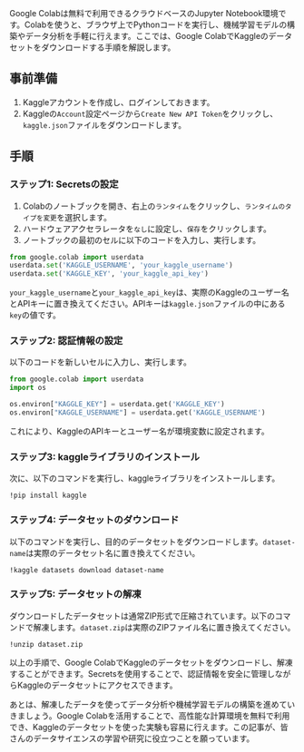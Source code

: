 
Google Colabは無料で利用できるクラウドベースのJupyter Notebook環境です。Colabを使うと、ブラウザ上でPythonコードを実行し、機械学習モデルの構築やデータ分析を手軽に行えます。ここでは、Google ColabでKaggleのデータセットをダウンロードする手順を解説します。

## 事前準備
1. Kaggleアカウントを作成し、ログインしておきます。
2. Kaggleの`Account`設定ページから`Create New API Token`をクリックし、`kaggle.json`ファイルをダウンロードします。

## 手順
### ステップ1: Secretsの設定
1. Colabのノートブックを開き、右上の`ランタイム`をクリックし、`ランタイムのタイプを変更`を選択します。
2. ハードウェアアクセラレータを`なし`に設定し、`保存`をクリックします。
3. ノートブックの最初のセルに以下のコードを入力し、実行します。

```python
from google.colab import userdata
userdata.set('KAGGLE_USERNAME', 'your_kaggle_username')
userdata.set('KAGGLE_KEY', 'your_kaggle_api_key')
```

`your_kaggle_username`と`your_kaggle_api_key`は、実際のKaggleのユーザー名とAPIキーに置き換えてください。APIキーは`kaggle.json`ファイルの中にある`key`の値です。

### ステップ2: 認証情報の設定
以下のコードを新しいセルに入力し、実行します。

```python
from google.colab import userdata
import os

os.environ["KAGGLE_KEY"] = userdata.get('KAGGLE_KEY')
os.environ["KAGGLE_USERNAME"] = userdata.get('KAGGLE_USERNAME')
```

これにより、KaggleのAPIキーとユーザー名が環境変数に設定されます。

### ステップ3: kaggleライブラリのインストール
次に、以下のコマンドを実行し、kaggleライブラリをインストールします。

```
!pip install kaggle
```

### ステップ4: データセットのダウンロード
以下のコマンドを実行し、目的のデータセットをダウンロードします。`dataset-name`は実際のデータセット名に置き換えてください。

```
!kaggle datasets download dataset-name
```

### ステップ5: データセットの解凍
ダウンロードしたデータセットは通常ZIP形式で圧縮されています。以下のコマンドで解凍します。`dataset.zip`は実際のZIPファイル名に置き換えてください。

```
!unzip dataset.zip
```

以上の手順で、Google ColabでKaggleのデータセットをダウンロードし、解凍することができます。Secretsを使用することで、認証情報を安全に管理しながらKaggleのデータセットにアクセスできます。

あとは、解凍したデータを使ってデータ分析や機械学習モデルの構築を進めていきましょう。Google Colabを活用することで、高性能な計算環境を無料で利用でき、Kaggleのデータセットを使った実験も容易に行えます。この記事が、皆さんのデータサイエンスの学習や研究に役立つことを願っています。
